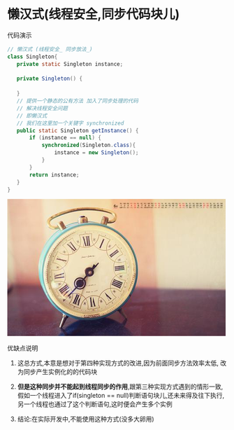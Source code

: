 
 
 
 
 
 # 懒汉式(线程安全,同步代码块儿)
代码演示 

 ```java
// 懒汉式 (线程安全_ 同步放法_)
class Singleton{
    private static Singleton instance;

    private Singleton() {

    }
    // 提供一个静态的公有方法 加入了同步处理的代码
    // 解决线程安全问题
    // 即懒汉式
    // 我们在这里加一个关键字 synchronized
    public static Singleton getInstance() {
        if (instance == null) {
            synchronized(Singleton.class){
                instance = new Singleton();
            }
        }
        return instance;
    }
}

```


![](./img/mm/meizi56.jpg) 
 
 
优缺点说明

1. 这总方式,本意是想对于第四种实现方式的改进,因为前面同步方法效率太低,
改为同步产生实例化的的代码块
2. __但是这种同步并不能起到线程同步的作用__,跟第三种实现方式遇到的情形一致,假如一个线程进入了if(singleton == null)判断语句块儿,还未来得及往下执行,另一个线程也通过了这个判断语句,这时便会产生多个实例

3. 结论:在实际开发中,不能使用这种方式(没多大卵用)

 
 